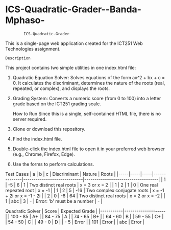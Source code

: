 # ICS-Quadratic-Grader--Banda-Mphaso-
            ICS-Quadratic-Grader
This is a single-page web application created for the ICT251 Web Technologies assignment.

    Description
This project contains two simple utilities in one index.html file:
1.	Quadratic Equation Solver: Solves equations of the form ax^2 + bx + c = 0. It calculates the discriminant, determines the nature of the    roots (real, repeated, or complex), and displays the roots.
2.	Grading System: Converts a numeric score (from 0 to 100) into a letter grade based on the ICT251 grading scale.

    How to Run
Since this is a single, self-contained HTML file, there is no server required.
1.	Clone or download this repository.
2.	Find the index.html file.
3.	Double-click the index.html file to open it in your preferred web browser (e.g., Chrome, Firefox, Edge).
4.	Use the forms to perform calculations.

Test Cases
|  a  |  b  |  c  | Discriminant |            Nature           |               Roots                |
|-----|-----|-----|--------------|-----------------------------|------------------------------------|
|  1  | -5  |  6  |      1       |   Two distinct real roots   |         x = 3  or  x = 2           |
|  1  |  2  |  1  |      0       |    One real repeated root   |               x = -1               |
|  1  |  2  |  5  |     -16      | Two complex conjugate roots |    x = -1 + 2i  or  x = -1 - 2i    |
|  2  |  0  | -8  |      64      |   Two distinct real roots   |         x = 2  or  x = -2          |
|  1  | abc |  3  |      -       | Error: 'b' must be a number |                 -                  |

Quadratic Solver
|  Score    |   Expected Grade   |
|-----------|--------------------|
| 100 - 85  |       A+           |
|  84 - 75  |       A            |
|  74 - 65  |       B+           |
|  64 - 60  |       B            |
|  59 - 55  |       C+           |
|  54 - 50  |       C            |
|  49 - 0   |       D            |
|     - 5   |     Error          |
|    101    |     Error          |
|    abc    |     Error          |
